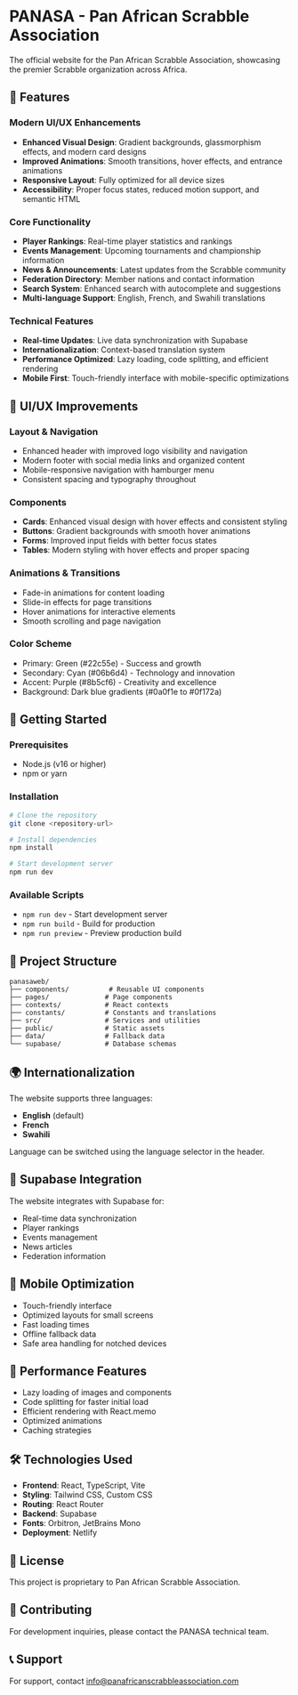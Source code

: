 # PANASA - Pan African Scrabble Association

The official website for the Pan African Scrabble Association, showcasing the premier Scrabble organization across Africa.

## 🌟 Features

### Modern UI/UX Enhancements
- **Enhanced Visual Design**: Gradient backgrounds, glassmorphism effects, and modern card designs
- **Improved Animations**: Smooth transitions, hover effects, and entrance animations
- **Responsive Layout**: Fully optimized for all device sizes
- **Accessibility**: Proper focus states, reduced motion support, and semantic HTML

### Core Functionality
- **Player Rankings**: Real-time player statistics and rankings
- **Events Management**: Upcoming tournaments and championship information
- **News & Announcements**: Latest updates from the Scrabble community
- **Federation Directory**: Member nations and contact information
- **Search System**: Enhanced search with autocomplete and suggestions
- **Multi-language Support**: English, French, and Swahili translations

### Technical Features
- **Real-time Updates**: Live data synchronization with Supabase
- **Internationalization**: Context-based translation system
- **Performance Optimized**: Lazy loading, code splitting, and efficient rendering
- **Mobile First**: Touch-friendly interface with mobile-specific optimizations

## 🎨 UI/UX Improvements

### Layout & Navigation
- Enhanced header with improved logo visibility and navigation
- Modern footer with social media links and organized content
- Mobile-responsive navigation with hamburger menu
- Consistent spacing and typography throughout

### Components
- **Cards**: Enhanced visual design with hover effects and consistent styling
- **Buttons**: Gradient backgrounds with smooth hover animations
- **Forms**: Improved input fields with better focus states
- **Tables**: Modern styling with hover effects and proper spacing

### Animations & Transitions
- Fade-in animations for content loading
- Slide-in effects for page transitions
- Hover animations for interactive elements
- Smooth scrolling and page navigation

### Color Scheme
- Primary: Green (#22c55e) - Success and growth
- Secondary: Cyan (#06b6d4) - Technology and innovation
- Accent: Purple (#8b5cf6) - Creativity and excellence
- Background: Dark blue gradients (#0a0f1e to #0f172a)

## 🚀 Getting Started

### Prerequisites
- Node.js (v16 or higher)
- npm or yarn

### Installation
```bash
# Clone the repository
git clone <repository-url>

# Install dependencies
npm install

# Start development server
npm run dev
```

### Available Scripts
- `npm run dev` - Start development server
- `npm run build` - Build for production
- `npm run preview` - Preview production build

## 📁 Project Structure
```
panasaweb/
├── components/          # Reusable UI components
├── pages/              # Page components
├── contexts/           # React contexts
├── constants/          # Constants and translations
├── src/                # Services and utilities
├── public/             # Static assets
├── data/               # Fallback data
└── supabase/           # Database schemas
```

## 🌍 Internationalization

The website supports three languages:
- **English** (default)
- **French** 
- **Swahili**

Language can be switched using the language selector in the header.

## 🔧 Supabase Integration

The website integrates with Supabase for:
- Real-time data synchronization
- Player rankings
- Events management
- News articles
- Federation information

## 📱 Mobile Optimization

- Touch-friendly interface
- Optimized layouts for small screens
- Fast loading times
- Offline fallback data
- Safe area handling for notched devices

## 🎯 Performance Features

- Lazy loading of images and components
- Code splitting for faster initial load
- Efficient rendering with React.memo
- Optimized animations
- Caching strategies

## 🛠️ Technologies Used

- **Frontend**: React, TypeScript, Vite
- **Styling**: Tailwind CSS, Custom CSS
- **Routing**: React Router
- **Backend**: Supabase
- **Fonts**: Orbitron, JetBrains Mono
- **Deployment**: Netlify

## 📄 License

This project is proprietary to Pan African Scrabble Association.

## 🤝 Contributing

For development inquiries, please contact the PANASA technical team.

## 📞 Support

For support, contact info@panafricanscrabbleassociation.com